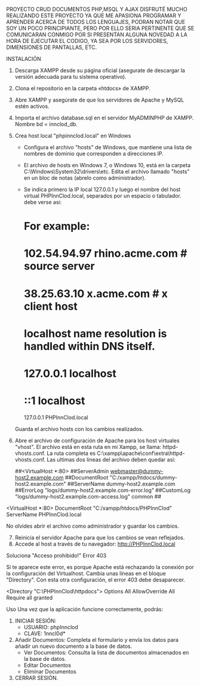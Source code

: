 PROYECTO CRUD DOCUMENTOS PHP,MSQL Y AJAX
DISFRUTÉ MUCHO REALIZANDO ESTE PROYECTO YA QUE ME APASIONA PROGRAMAR Y APRENDER ACERCA DE TODOS LOS LENGUAJES, PODRAN NOTAR QUE SOY UN POCO PRINCIPIANTE, PERO POR ELLO SERIA PERTINENTE QUE SE COMUNICARAN CONMIGO POR SI PRESENTAN ALGUNA NOVEDAD A LA HORA DE  EJECUTAR EL CODIGO, YA SEA POR LOS SERVIDORES, DIMENSIONES DE PANTALLAS, ETC.

INSTALACIÓN 
1. Descarga XAMPP desde su página oficial (asegurate de descargar la versión adecuada para tu sistema operativo).
2. Clona el repositorio en la carpeta «htdocs» de XAMPP.
3. Abre XAMPP y asegúrate de que los servidores de Apache y MySQL estén activos.
4. Importa el archivo database.sql en el servidor MyADMINPHP de XAMPP. Nombre bd = innclod_db.  
5. Crea host local "phpinnclod.local" en Windows
    - Configura el archivo "hosts" de Windows, que mantiene una lista de nombres de dominio que corresponden a direcciones IP.
    - El archivo de hosts en Windows 7, o Windows 10, está en la carpeta C:\Windows\System32\drivers\etc. Edita el archivo llamado "hosts" en un bloc de notas (abrelo como administrador).
    - Se indica primero la IP local 127.0.0.1 y luego el nombre del host virtual PHPInnClod.local, separados por un espacio o tabulador. debe verse asi:

      # For example:
      #
      #      102.54.94.97     rhino.acme.com          # source server
      #       38.25.63.10     x.acme.com              # x client host
      
      # localhost name resolution is handled within DNS itself.
      #	127.0.0.1       localhost
      #	::1             localhost
      127.0.0.1       PHPInnClod.local

     Guarda el archivo hosts con los cambios realizados.

6. Abre el archivo de configuración de Apache para los host virtuales "vhost". El archivo está en esta ruta en mi Xampp, se llama: httpd-vhosts.conf. La ruta completa es   C:\xampp\apache\conf\extra\httpd-vhosts.conf. Las ultimas dos lineas del archivo deben quedar asi:

   ##<VirtualHost *:80>
    ##ServerAdmin webmaster@dummy-host2.example.com
    ##DocumentRoot "C:/xampp/htdocs/dummy-host2.example.com"
    ##ServerName dummy-host2.example.com
    ##ErrorLog "logs/dummy-host2.example.com-error.log"
    ##CustomLog "logs/dummy-host2.example.com-access.log" common
  ##</VirtualHost>

  <VirtualHost *:80>
     DocumentRoot "C:/xampp/htdocs/PHPInnClod"
     ServerName PHPInnClod.local
  </VirtualHost>

  No olvides abrir el archivo como administrador y guardar los cambios. 

7. Reinicia el servidor Apache para que los cambios se vean reflejados.  
8. Accede al host a través de tu navegador: http://PHPInnClod.local

Soluciona "Acceso prohibido!" Error 403

Si te aparece este error, es porque Apache está rechazando la conexión por la configuración del Virtualhost. 
Cambia unas líneas en el bloque "Directory". Con esta otra configuración, el error 403 debe desaparecer.

<Directory "C:\PHPInnClod\httpdocs">
   Options All
   AllowOverride All
   Require all granted
</Directory>

Uso
Una vez que la aplicación funcione correctamente, podrás:

1. INICIAR SESIÓN:
   - USUARIO: phpInnclod
   - CLAVE: 1nncl0d*
2. Añadir Documentos: Completa el formulario y envía los datos para añadir un nuevo documento a la base de datos.
    - Ver Documentos: Consulta la lista de documentos almacenados en la base de datos.
    - Editar Documentos
    - Eliminar Documentos
3. CERRAR SESIÓN.
